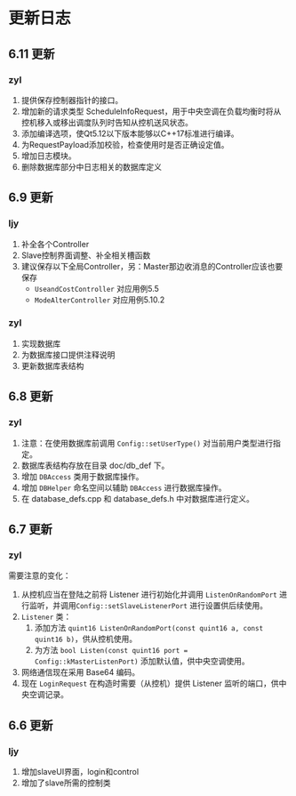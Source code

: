 # 更新日志

## 6.11 更新

### zyl

1. 提供保存控制器指针的接口。
2. 增加新的请求类型 ScheduleInfoRequest，用于中央空调在负载均衡时将从控机移入或移出调度队列时告知从控机送风状态。
3. 添加编译选项，使Qt5.12以下版本能够以C++17标准进行编译。
4. 为RequestPayload添加校验，检查使用时是否正确设定值。
5. 增加日志模块。
6. 删除数据库部分中日志相关的数据库定义

## 6.9 更新

### ljy

1. 补全各个Controller
2. Slave控制界面调整、补全相关槽函数
3. 建议保存以下全局Controller，另：Master那边收消息的Controller应该也要保存
    - `UseandCostController` 对应用例5.5
    - `ModeAlterController` 对应用例5.10.2

### zyl

1. 实现数据库
2. 为数据库接口提供注释说明
3. 更新数据库表结构

## 6.8 更新

### zyl

1. 注意：在使用数据库前调用 `Config::setUserType()` 对当前用户类型进行指定。
2. 数据库表结构存放在目录 doc/db_def 下。
3. 增加 `DBAccess` 类用于数据库操作。
4. 增加 `DBHelper` 命名空间以辅助 `DBAccess` 进行数据库操作。
5. 在 database_defs.cpp 和 database_defs.h 中对数据库进行定义。

## 6.7 更新

### zyl

需要注意的变化：

1. 从控机应当在登陆之前将 Listener 进行初始化并调用 `ListenOnRandomPort` 进行监听，并调用`Config::setSlaveListenerPort` 进行设置供后续使用。
2. `Listener` 类：
   1. 添加方法 `quint16 ListenOnRandomPort(const quint16 a, const quint16 b)`，供从控机使用。
   2. 为方法 `bool Listen(const quint16 port = Config::kMasterListenPort)` 添加默认值，供中央空调使用。
3. 网络通信现在采用 Base64 编码。
4. 现在 `LoginRequest` 在构造时需要（从控机）提供 Listener 监听的端口，供中央空调记录。

## 6.6 更新

### ljy

1. 增加slaveUI界面，login和control
2. 增加了slave所需的控制类
